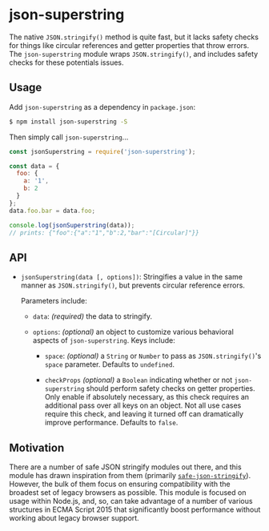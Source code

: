 # json-superstring

The native `JSON.stringify()` method is quite fast, but it lacks safety checks for things like circular references and getter properties that throw errors.  The `json-superstring` module wraps `JSON.stringify()`, and includes safety checks for these potentials issues.

## Usage

Add `json-superstring` as a dependency in `package.json`:

```sh
$ npm install json-superstring -S
```

Then simply call `json-superstring`...

```js
const jsonSuperstring = require('json-superstring');

const data = {
  foo: {
    a: '1',
    b: 2
  }
};
data.foo.bar = data.foo;

console.log(jsonSuperstring(data));
// prints: {"foo":{"a":"1","b":2,"bar":"[Circular]"}}
```

## API

  * `jsonSuperstring(data [, options])`:
    Stringifies a value in the same manner as `JSON.stringify()`, but prevents circular reference errors.

    Parameters include:

      + `data`: _(required)_ the data to stringify.

      + `options`: _(optional)_ an object to customize various behavioral aspects of `json-superstring`.  Keys include:

        - `space`: _(optional)_ a `String` or `Number` to pass as `JSON.stringify()`'s `space` parameter.  Defaults to `undefined`.

        - `checkProps` _(optional)_ a `Boolean` indicating whether or not `json-superstring` should perform safety checks on getter properties.  Only enable if absolutely necessary, as this check requires an additional pass over all keys on an object.  Not all use cases require this check, and leaving it turned off can dramatically improve performance.  Defaults to `false`.

## Motivation

There are a number of safe JSON stringify modules out there, and this module has drawn inspiration from them (primarily [`safe-json-stringify`](https://www.npmjs.com/package/safe-json-stringify)).  However, the bulk of them focus on ensuring compatibility with the broadest set of legacy browsers as possible.  This module is focused on usage within Node.js, and, so, can take advantage of a number of various structures in ECMA Script 2015 that significantly boost performance without working about legacy browser support.
